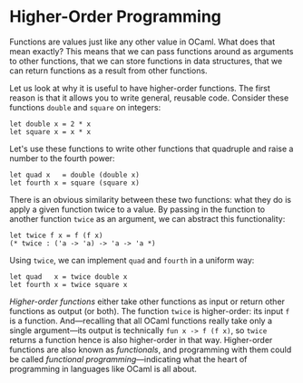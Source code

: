 # Higher-Order Programming

Functions are values just like any other value in OCaml. What does that
mean exactly? This means that we can pass functions around as arguments
to other functions, that we can store functions in data structures, that
we can return functions as a result from other functions.

Let us look at why it is useful to have higher-order functions. The
first reason is that it allows you to write general, reusable code.
Consider these functions `double` and `square` on integers:

```
let double x = 2 * x
let square x = x * x
```

Let's use these functions to write other functions that
quadruple and raise a number to the fourth power:
```
let quad x   = double (double x)
let fourth x = square (square x)
```

There is an obvious similarity between these two functions: what they do
is apply a given function twice to a value. By passing in the function
to another function `twice` as an argument, we can abstract this
functionality:

```
let twice f x = f (f x)
(* twice : ('a -> 'a) -> 'a -> 'a *)
```

Using `twice`, we can implement `quad` and `fourth` in a uniform way:

```
let quad   x = twice double x
let fourth x = twice square x
```

*Higher-order functions* either take other functions as input or return
other functions as output (or both).  The function `twice` is higher-order: 
its input `f` is a function.  And&mdash;recalling that all OCaml functions
really take only a single argument&mdash;its output is technically 
`fun x -> f (f x)`, so `twice` returns a function hence is also higher-order
in that way.  Higher-order functions are also known as *functionals*, and
programming with them could be called *functional programming*&mdash;indicating
what the heart of programming in languages like OCaml is all about.
